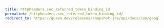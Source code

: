 ```yaml
---
title: httpheaders.sec_referred_token_binding_id
permalink: /httpheaders.sec_referred_token_binding_id/
redirect_to: https://guava.dev/releases/snapshot-jre/api/docs/com/google/common/net/HttpHeaders.html#SEC_REFERRED_TOKEN_BINDING_ID
---
```

